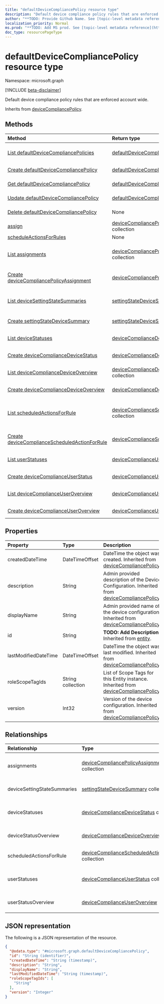 ```yaml
---
title: "defaultDeviceCompliancePolicy resource type"
description: "Default device compliance policy rules that are enforced account wide."
author: "**TODO: Provide Github Name. See [topic-level metadata reference](https://msgo.azurewebsites.net/add/document/guidelines/metadata.html#topic-level-metadata)**"
localization_priority: Normal
ms.prod: "**TODO: Add MS prod. See [topic-level metadata reference](https://msgo.azurewebsites.net/add/document/guidelines/metadata.html#topic-level-metadata)**"
doc_type: resourcePageType
---
```


# defaultDeviceCompliancePolicy resource type

Namespace: microsoft.graph

[!INCLUDE [beta-disclaimer](../../includes/beta-disclaimer.md)]

Default device compliance policy rules that are enforced account wide.


Inherits from [deviceCompliancePolicy](../resources/devicecompliancepolicy.md).

## Methods
|Method|Return type|Description|
|:---|:---|:---|
|[List defaultDeviceCompliancePolicies](../api/defaultdevicecompliancepolicy-list.md)|[defaultDeviceCompliancePolicy](../resources/defaultdevicecompliancepolicy.md) collection|Get a list of the [defaultDeviceCompliancePolicy](../resources/defaultdevicecompliancepolicy.md) objects and their properties.|
|[Create defaultDeviceCompliancePolicy](../api/defaultdevicecompliancepolicy-create.md)|[defaultDeviceCompliancePolicy](../resources/defaultdevicecompliancepolicy.md)|Create a new [defaultDeviceCompliancePolicy](../resources/defaultdevicecompliancepolicy.md) object.|
|[Get defaultDeviceCompliancePolicy](../api/defaultdevicecompliancepolicy-get.md)|[defaultDeviceCompliancePolicy](../resources/defaultdevicecompliancepolicy.md)|Read the properties and relationships of a [defaultDeviceCompliancePolicy](../resources/defaultdevicecompliancepolicy.md) object.|
|[Update defaultDeviceCompliancePolicy](../api/defaultdevicecompliancepolicy-update.md)|[defaultDeviceCompliancePolicy](../resources/defaultdevicecompliancepolicy.md)|Update the properties of a [defaultDeviceCompliancePolicy](../resources/defaultdevicecompliancepolicy.md) object.|
|[Delete defaultDeviceCompliancePolicy](../api/defaultdevicecompliancepolicy-delete.md)|None|Deletes a [defaultDeviceCompliancePolicy](../resources/defaultdevicecompliancepolicy.md) object.|
|[assign](../api/defaultdevicecompliancepolicy-assign.md)|[deviceCompliancePolicyAssignment](../resources/devicecompliancepolicyassignment.md) collection|**TODO: Add Description**|
|[scheduleActionsForRules](../api/defaultdevicecompliancepolicy-scheduleactionsforrules.md)|None|**TODO: Add Description**|
|[List assignments](../api/defaultdevicecompliancepolicy-list-assignments.md)|[deviceCompliancePolicyAssignment](../resources/devicecompliancepolicyassignment.md) collection|Get the deviceCompliancePolicyAssignment resources from the assignments navigation property.|
|[Create deviceCompliancePolicyAssignment](../api/defaultdevicecompliancepolicy-post-assignments.md)|[deviceCompliancePolicyAssignment](../resources/devicecompliancepolicyassignment.md)|Create a new deviceCompliancePolicyAssignment object.|
|[List deviceSettingStateSummaries](../api/defaultdevicecompliancepolicy-list-devicesettingstatesummaries.md)|[settingStateDeviceSummary](../resources/settingstatedevicesummary.md) collection|Get the settingStateDeviceSummary resources from the deviceSettingStateSummaries navigation property.|
|[Create settingStateDeviceSummary](../api/defaultdevicecompliancepolicy-post-devicesettingstatesummaries.md)|[settingStateDeviceSummary](../resources/settingstatedevicesummary.md)|Create a new settingStateDeviceSummary object.|
|[List deviceStatuses](../api/defaultdevicecompliancepolicy-list-devicestatuses.md)|[deviceComplianceDeviceStatus](../resources/devicecompliancedevicestatus.md) collection|Get the deviceComplianceDeviceStatus resources from the deviceStatuses navigation property.|
|[Create deviceComplianceDeviceStatus](../api/defaultdevicecompliancepolicy-post-devicestatuses.md)|[deviceComplianceDeviceStatus](../resources/devicecompliancedevicestatus.md)|Create a new deviceComplianceDeviceStatus object.|
|[List deviceComplianceDeviceOverview](../api/defaultdevicecompliancepolicy-list-devicestatusoverview.md)|[deviceComplianceDeviceOverview](../resources/devicecompliancedeviceoverview.md) collection|Get the deviceComplianceDeviceOverview resources from the deviceStatusOverview navigation property.|
|[Create deviceComplianceDeviceOverview](../api/defaultdevicecompliancepolicy-post-devicestatusoverview.md)|[deviceComplianceDeviceOverview](../resources/devicecompliancedeviceoverview.md)|Create a new deviceComplianceDeviceOverview object.|
|[List scheduledActionsForRule](../api/defaultdevicecompliancepolicy-list-scheduledactionsforrule.md)|[deviceComplianceScheduledActionForRule](../resources/devicecompliancescheduledactionforrule.md) collection|Get the deviceComplianceScheduledActionForRule resources from the scheduledActionsForRule navigation property.|
|[Create deviceComplianceScheduledActionForRule](../api/defaultdevicecompliancepolicy-post-scheduledactionsforrule.md)|[deviceComplianceScheduledActionForRule](../resources/devicecompliancescheduledactionforrule.md)|Create a new deviceComplianceScheduledActionForRule object.|
|[List userStatuses](../api/defaultdevicecompliancepolicy-list-userstatuses.md)|[deviceComplianceUserStatus](../resources/devicecomplianceuserstatus.md) collection|Get the deviceComplianceUserStatus resources from the userStatuses navigation property.|
|[Create deviceComplianceUserStatus](../api/defaultdevicecompliancepolicy-post-userstatuses.md)|[deviceComplianceUserStatus](../resources/devicecomplianceuserstatus.md)|Create a new deviceComplianceUserStatus object.|
|[List deviceComplianceUserOverview](../api/defaultdevicecompliancepolicy-list-userstatusoverview.md)|[deviceComplianceUserOverview](../resources/devicecomplianceuseroverview.md) collection|Get the deviceComplianceUserOverview resources from the userStatusOverview navigation property.|
|[Create deviceComplianceUserOverview](../api/defaultdevicecompliancepolicy-post-userstatusoverview.md)|[deviceComplianceUserOverview](../resources/devicecomplianceuseroverview.md)|Create a new deviceComplianceUserOverview object.|

## Properties
|Property|Type|Description|
|:---|:---|:---|
|createdDateTime|DateTimeOffset|DateTime the object was created. Inherited from [deviceCompliancePolicy](../resources/devicecompliancepolicy.md).|
|description|String|Admin provided description of the Device Configuration. Inherited from [deviceCompliancePolicy](../resources/devicecompliancepolicy.md).|
|displayName|String|Admin provided name of the device configuration. Inherited from [deviceCompliancePolicy](../resources/devicecompliancepolicy.md).|
|id|String|**TODO: Add Description** Inherited from [entity](../resources/entity.md).|
|lastModifiedDateTime|DateTimeOffset|DateTime the object was last modified. Inherited from [deviceCompliancePolicy](../resources/devicecompliancepolicy.md).|
|roleScopeTagIds|String collection|List of Scope Tags for this Entity instance. Inherited from [deviceCompliancePolicy](../resources/devicecompliancepolicy.md).|
|version|Int32|Version of the device configuration. Inherited from [deviceCompliancePolicy](../resources/devicecompliancepolicy.md).|

## Relationships
|Relationship|Type|Description|
|:---|:---|:---|
|assignments|[deviceCompliancePolicyAssignment](../resources/devicecompliancepolicyassignment.md) collection|The collection of assignments for this compliance policy. Inherited from [deviceCompliancePolicy](../resources/devicecompliancepolicy.md)|
|deviceSettingStateSummaries|[settingStateDeviceSummary](../resources/settingstatedevicesummary.md) collection|Compliance Setting State Device Summary Inherited from [deviceCompliancePolicy](../resources/devicecompliancepolicy.md)|
|deviceStatuses|[deviceComplianceDeviceStatus](../resources/devicecompliancedevicestatus.md) collection|List of DeviceComplianceDeviceStatus. Inherited from [deviceCompliancePolicy](../resources/devicecompliancepolicy.md)|
|deviceStatusOverview|[deviceComplianceDeviceOverview](../resources/devicecompliancedeviceoverview.md)|Device compliance devices status overview Inherited from [deviceCompliancePolicy](../resources/devicecompliancepolicy.md)|
|scheduledActionsForRule|[deviceComplianceScheduledActionForRule](../resources/devicecompliancescheduledactionforrule.md) collection|The list of scheduled action for this rule Inherited from [deviceCompliancePolicy](../resources/devicecompliancepolicy.md)|
|userStatuses|[deviceComplianceUserStatus](../resources/devicecomplianceuserstatus.md) collection|List of DeviceComplianceUserStatus. Inherited from [deviceCompliancePolicy](../resources/devicecompliancepolicy.md)|
|userStatusOverview|[deviceComplianceUserOverview](../resources/devicecomplianceuseroverview.md)|Device compliance users status overview Inherited from [deviceCompliancePolicy](../resources/devicecompliancepolicy.md)|

## JSON representation
The following is a JSON representation of the resource.
<!-- {
  "blockType": "resource",
  "keyProperty": "id",
  "@odata.type": "microsoft.graph.defaultDeviceCompliancePolicy",
  "baseType": "microsoft.graph.deviceCompliancePolicy",
  "openType": false
}
-->
``` json
{
  "@odata.type": "#microsoft.graph.defaultDeviceCompliancePolicy",
  "id": "String (identifier)",
  "createdDateTime": "String (timestamp)",
  "description": "String",
  "displayName": "String",
  "lastModifiedDateTime": "String (timestamp)",
  "roleScopeTagIds": [
    "String"
  ],
  "version": "Integer"
}
```

